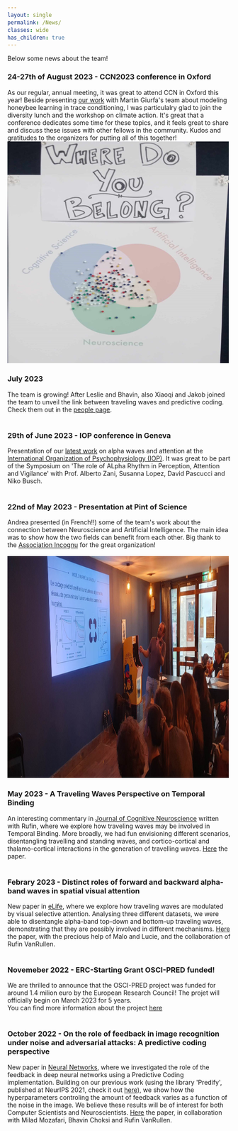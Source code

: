 ```yaml
---
layout: single
permalink: /News/
classes: wide
has_children: true 
---
```


Below some news about the team! <br> 

### 24-27th of August 2023 - CCN2023 conference in Oxford
As our regular, annual meeting, it was great to attend CCN in Oxford this year! Beside presenting <a href="https://2023.ccneuro.org/proceedings/0000414.pdf">our work</a> with Martin Giurfa's team about modeling honeybee learning in trace conditioning, I was particulalry glad to join the diversity lunch and the workshop on climate action. It's great that a conference dedicates some time for these topics, and it feels great to share and discuss these issues with other fellows in the community. Kudos and gratitudes to the organizers for putting all of this together!  <br> 
<img src="/assets/images/ccn2023.jpg" width="500" height="500"> 
<br> 

### July 2023
The team is growing! After Leslie and Bhavin, also Xiaoqi and Jakob joined the team to unveil the link between traveling waves and predictive coding. Check them out in the <a href="https://artipago.github.io/People//">people page</a>. <br> 
<br> 

### 29th of June 2023 - IOP conference in Geneva
Presentation of our <a href="https://elifesciences.org/articles/85035">latest work</a> on alpha waves and attention at the <a href="https://iop2023.com/">International Organization of Psychophysiology (IOP)</a>. It was great to be part of the Symposium on 'The role of ALpha Rhythm in Perception, Attention and Vigilance' with Prof. Alberto Zani, Susanna Lopez, David Pascucci and Niko Busch. <br> 
<br> 

### 22nd of May 2023 - Presentation at Pint of Science
Andrea presented (in French!!) some of the team's work about the connection between Neuroscience and Artificial Intelligence. The main idea was to show how the two fields can benefit from each other. Big thank to the <a href="https://blog.incognu.fr/">Association Incognu</a> for the great organization! <br> 
<br>
<img src="/assets/images/PoS01.jpg" width="500" height="500"> 
<br> 

### May 2023 - A Traveling Waves Perspective on Temporal Binding
An interesting commentary in <ins>Journal of Cognitive Neuroscience</ins> written with Rufin, where we explore how traveling waves may be involved in Temporal Binding. More broadly, we had fun envisioning different scenarios, disentangling travelling and standing waves, and cortico-cortical and thalamo-cortical interactions in the generation of travelling waves. <a href="https://direct.mit.edu/jocn/article-abstract/doi/10.1162/jocn_a_02004/115974/A-Traveling-Waves-Perspective-on-Temporal-Binding">Here</a> the paper. <br>
<br> 

### Febrary 2023 - Distinct roles of forward and backward alpha-band waves in spatial visual attention
New paper in <ins>eLife</ins>, where we explore how traveling waves are modulated by visual selective attention. Analysing three different datasets, we were able to disentangle alpha-band top-down and bottom-up traveling waves, demonstrating that they are possibly involved in different mechanisms. <a href="https://elifesciences.org/articles/85035">Here</a> the paper, with the precious help of Malo and Lucie, and the collaboration of Rufin VanRullen. <br>
<br> 

### Novemeber 2022 - ERC-Starting Grant OSCI-PRED funded! 
We are thrilled to announce that the OSCI-PRED project was funded for around 1.4 milion euro by the European Research Council! The projet will officially begin on March 2023 for 5 years. <br> 
You can find more information about the project <a href="https://cordis.europa.eu/project/id/101075930/">here</a>  <br>
<br> 

### October 2022 - On the role of feedback in image recognition under noise and adversarial attacks: A predictive coding perspective
New paper in <ins>Neural Networks</ins>, where we investigated the role of the feedback in deep neural networks using a Predictive Coding implementation. Building on our previous work (using the library 'Predify', published at NeurIPS 2021, check it out <a href="https://proceedings.neurips.cc/paper/2021/hash/75c58d36157505a600e0695ed0b3a22d-Abstract.html">here</a>), we show how the hyperparameters controling the amount of feedback varies as a function of the noise in the image. We believe these results will be of interest for both Computer Scientists and Neuroscientists. <a href="https://www.sciencedirect.com/science/article/pii/S0893608022004166">Here</a> the paper, in collaboration with Milad Mozafari, Bhavin Choksi and Rufin VanRullen. <br>
<br> 

